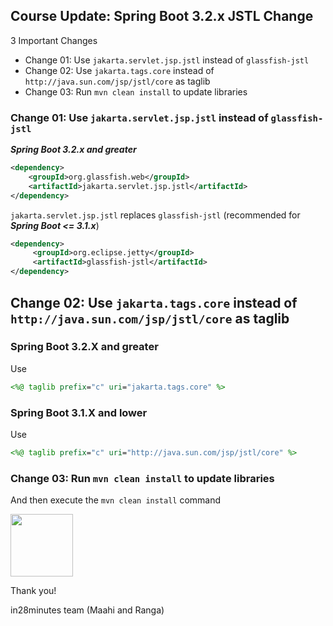 ## Course Update: Spring Boot 3.2.x JSTL Change

3 Important Changes
- Change 01: Use `jakarta.servlet.jsp.jstl` instead of `glassfish-jstl`
- Change 02: Use `jakarta.tags.core` instead of `http://java.sun.com/jsp/jstl/core` as taglib
- Change 03: Run `mvn clean install` to update libraries

### Change 01: Use `jakarta.servlet.jsp.jstl` instead of `glassfish-jstl`

**_Spring Boot 3.2.x and greater_**

```xml
<dependency>
    <groupId>org.glassfish.web</groupId>
    <artifactId>jakarta.servlet.jsp.jstl</artifactId>
</dependency>
```

`jakarta.servlet.jsp.jstl` replaces `glassfish-jstl` (recommended for **_Spring Boot <= 3.1.x_**)

```xml
<dependency>
     <groupId>org.eclipse.jetty</groupId>
     <artifactId>glassfish-jstl</artifactId>
</dependency>
```

## Change 02: Use `jakarta.tags.core` instead of `http://java.sun.com/jsp/jstl/core` as taglib

### Spring Boot 3.2.X and greater

Use
```jsp
<%@ taglib prefix="c" uri="jakarta.tags.core" %>
```

### Spring Boot 3.1.X and lower
Use
```jsp 
<%@ taglib prefix="c" uri="http://java.sun.com/jsp/jstl/core" %>
```

### Change 03: Run `mvn clean install` to update libraries

And then execute the `mvn clean install` command

<img src="https://media2.giphy.com/media/rdEE8wlaB5ngr5o2rZ/200w.webp?cid=ecf05e47dmj9sizqw0oa4dqq4z1wu97c3nr4cttjl0r69mny&ep=v1_gifs_search&rid=200w.webp&ct=g" width="100">


Thank you!

in28minutes team (Maahi and Ranga)
